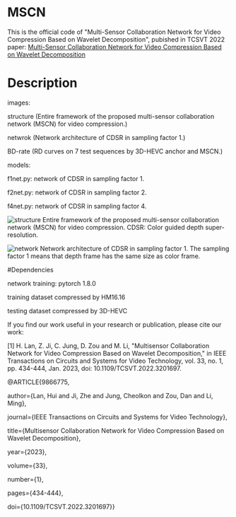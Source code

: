# MSCN

This is the official code of "Multi-Sensor Collaboration Network for Video Compression Based on Wavelet Decomposition", pubished in TCSVT 2022
paper: [Multi-Sensor Collaboration Network for Video Compression Based on Wavelet Decomposition](https://ieeexplore.ieee.org/document/9866775)

# Description

images: 

structure (Entire framework of the proposed multi-sensor collaboration network (MSCN) for video compression.)

netwrok (Network architecture of CDSR in sampling factor 1.)     

BD-rate (RD curves on 7 test sequences by 3D-HEVC anchor and MSCN.)

models:

f1net.py: network of CDSR in sampling factor 1.

f2net.py: network of CDSR in sampling factor 2.

f4net.py: network of CDSR in sampling factor 4.

![structure](https://user-images.githubusercontent.com/55533905/226543568-f8f0dfc5-839b-4e56-abc6-1ba1b711dfd3.png)
Entire framework of the proposed multi-sensor collaboration network (MSCN) for video compression. CDSR: Color guided depth super-resolution.

![network](https://user-images.githubusercontent.com/55533905/226543635-d3e3a8ad-c706-424e-9506-2662719ef2f6.png)
 Network architecture of CDSR in sampling factor 1. The sampling factor 1 means that depth frame has the same size as color frame.
 
#Dependencies

network training: pytorch 1.8.0

training dataset compressed by HM16.16

testing dataset compressed by 3D-HEVC

If you find our work useful in your research or publication, please cite our work:

[1] H. Lan, Z. Ji, C. Jung, D. Zou and M. Li, "Multisensor Collaboration Network for Video Compression Based on Wavelet Decomposition," in IEEE Transactions on Circuits and Systems for Video Technology, vol. 33, no. 1, pp. 434-444, Jan. 2023, doi: 10.1109/TCSVT.2022.3201697.


@ARTICLE{9866775,

  author={Lan, Hui and Ji, Zhe and Jung, Cheolkon and Zou, Dan and Li, Ming},
  
  journal={IEEE Transactions on Circuits and Systems for Video Technology}, 
  
  title={Multisensor Collaboration Network for Video Compression Based on Wavelet Decomposition}, 
  
  year={2023},
  
  volume={33},
  
  number={1},
  
  pages={434-444},
  
  doi={10.1109/TCSVT.2022.3201697}}
